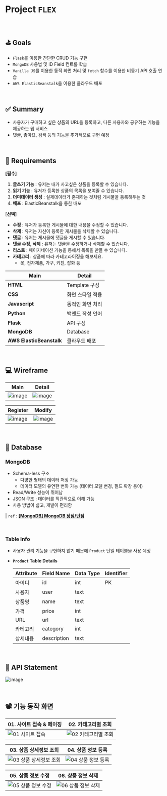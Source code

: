 # Project `FLEX`

<br>

## ⛳ Goals

- `Flask`를 이용한 간단한 CRUD 기능 구현
- `MongoDB` 사용법 및 ID Field 컨트롤 학습
- `Vanilla JS`를 이용한 동적 화면 처리 및 `fetch` 함수를 이용한 비동기 API 호출 연습
- `AWS ElasticBeanstalk`을 이용한 클라우드 배포

<br>

## ✅ Summary

- 사용자가 구매하고 싶은 상품의 URL을 등록하고, 다른 사용자와 공유하는 기능을 제공하는 웹 서비스
- 댓글, 좋아요, 검색 등의 기능을 추가적으로 구현 예정

<br>

## 📑 Requirements

**[필수]**

1. **글쓰기 기능** : 유저는 내가 사고싶은 상품을 등록할 수 있습니다. 
2. **읽기 기능** : 유저가 등록한 상품의 목록을 보여줄 수 있습니다.
3. **더미데이터 생성** : 실제데이터가 존재하는 것처럼 게시물을 등록해두는 것
4. **배포** : ElasticBeanstalk을 통한 배포

[**선택]** 

- **수정**  : 유저가 등록한 게시물에 대한 내용을 수정할 수 있습니다.
- **삭제** : 유저는 자신이 등록한 게시물을 삭제할 수 있습니다.
- **댓글** : 유저는 게시물에 댓글을 게시할 수 있습니다.
- **댓글 수정, 삭제** : 유저는 댓글을 수정하거나 삭제할 수 있습니다.
- **리스트** : 페이지네이션 기능을 통해서 목록을 만들 수 있습니다.
- **카테고리** : 상품에 따라 카테고라이징을 해보세요.
    - 옷, 전자제품, 가구, 키친, 잡화 등


| Main | Detail | 
| --- | --- |
| **HTML** | Template 구성 | 
| **CSS** | 화면 스타일 적용 | 
| **Javascript** | 동적인 화면 처리 | 
| **Python** | 백엔드 작성 언어 | 
| **Flask** | API 구성 | 
| **MongoDB** | Database | 
| **AWS ElasticBeanstalk** | 클라우드 배포 | 

<br>

## 💻 Wireframe

| Main | Detail | 
| --- | --- |
| ![image](https://github.com/25th-Night/flex/assets/104040502/74bd8294-cac8-4993-bec7-0a483bffc5b1) | ![image](https://github.com/25th-Night/flex/assets/104040502/6a0d95ff-1740-40e2-8e37-9bc0ad6b7a1e) |

| Register | Modify | 
| --- | --- |
| ![image](https://github.com/25th-Night/flex/assets/104040502/5a9b3105-85e9-4de0-af02-a9b6baad44f0) | ![image](https://github.com/25th-Night/flex/assets/104040502/7b796d48-b9d9-4fab-a90c-1445ed2dd272) |

<br>

## 💭 Database

### MongoDB

- Schema-less 구조
    - 다양한 형태의 데이터 저장 가능
    - 데이터 모델의 유연한 변화 가능 (데이터 모델 변경, 필드 확장 용이)
- Read/Write 성능이 뛰어남
- JSON 구조 : 데이터를 직관적으로 이해 가능
- 사용 방법이 쉽고, 개발이 편리함

| `ref` : ****[[MongoDB] MongoDB 장점/단점](https://tychejin.tistory.com/349)****

<br>

### Table Info

- 사용자 관리 기능을 구현하지 않기 때문에 `Product` 단일 테이블을 사용 예정
- **`Product` Table Details**
    
    
    | Attribute | Field Name | Data Type | Identifier |
    | --- | --- | --- | --- |
    | 아이디 | id | int | PK |
    | 사용자 | user | text |  |
    | 상품명 | name | text |  |
    | 가격 | price | int |  |
    | URL | url | text |  |
    | 카테고리 | category | int |  |
    | 상세내용 | description | text |  |

<br>

## 📝 API Statement

![image](https://user-images.githubusercontent.com/104040502/236858547-3aaa1bbe-b696-4e04-85ec-8ca208b80482.png)

<br>

## 📽 기능 동작 화면

| 01. 사이트 접속 & 페이징 | 02. 카테고리별 조회 | 
| --- | --- |
| ![01  사이트 접속](https://github.com/25th-Night/flex/assets/104040502/6335b9e6-f238-48de-812d-a806f837f443) | ![02  카테고리별 조회](https://github.com/25th-Night/flex/assets/104040502/956c5483-79f6-42ae-841d-073a692dd547) |

| 03. 상품 상세정보 조회 | 04. 상품 정보 등록 | 
| --- | --- |
| ![03  상품 상세정보 조회](https://github.com/25th-Night/flex/assets/104040502/0bcc61f3-4ed1-4b7b-a1c2-63bdaa473150) | ![04  상품 정보 등록](https://github.com/25th-Night/flex/assets/104040502/e19d8c77-725c-45cd-96d2-918ba7e73dce) |

| 05. 상품 정보 수정 | 06. 상품 정보 삭제 | 
| --- | --- |
| ![05  상품 정보 수정](https://github.com/25th-Night/flex/assets/104040502/da35747a-ebf3-40e8-9170-4aaf64577340) | ![06  상품 정보 삭제](https://github.com/25th-Night/flex/assets/104040502/0a4c7a59-79fb-4ca7-92d1-6702431cffcc) |

